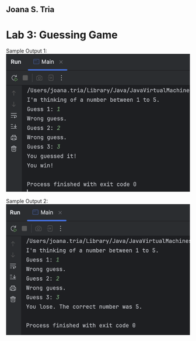 ## Joana S. Tria
# Lab 3: Guessing Game

Sample Output 1:
![alt text](correct.png)

Sample Output 2:
![alt text](lose.png)